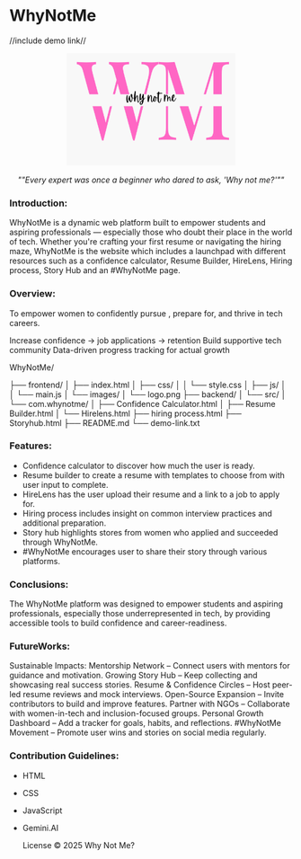 # WhyNotMe

//include demo link// 
                               
<p align="center">

  
  <img src="/wnm.png" alt="wnm" width="300" height="200"/>
</p>

<p align="center"><em>""Every expert was once a beginner who dared to ask, 'Why not me?'""</em></p>


### Introduction:
  
WhyNotMe is a dynamic web platform built to empower students and aspiring professionals — especially those who doubt their place in the world of tech. Whether you're crafting your first resume or navigating the hiring maze, WhyNotMe is the website which includes a launchpad with different resources such as a confidence calculator, Resume Builder, HireLens, Hiring process, Story Hub and
an #WhyNotMe page.

### Overview:
To empower women to confidently pursue , prepare for, and  thrive in tech careers.

Increase confidence → job applications → retention
Build supportive tech community
Data-driven progress tracking for actual growth

WhyNotMe/


├── frontend/
│   ├── index.html
│   ├── css/
│   │   └── style.css
│   ├── js/
│   │   └── main.js
│   └── images/
│       └── logo.png
├── backend/
│   └── src/
│       └── com.whynotme/
│           ├── Confidence Calculator.html
│           ├── Resume Builder.html
│           └── Hirelens.html
            ├── hiring process.html
            ├── Storyhub.html
├── README.md
└── demo-link.txt



### Features:
- Confidence calculator to discover how much the user is ready.
- Resume builder to create a resume with templates to choose from with user input to
  complete.
- HireLens has the user upload their resume and a link to a job to apply for.
- Hiring process includes insight on common interview practices and additional preparation.
- Story hub highlights stores from women who applied and succeeded through WhyNotMe.
- #WhyNotMe encourages user to share their story through various platforms.

### Conclusions:
The WhyNotMe platform was designed to empower students and aspiring professionals, especially those underrepresented in tech, by providing accessible tools to build confidence and career-readiness. 

### FutureWorks:
Sustainable Impacts:
Mentorship Network – Connect users with mentors for guidance and motivation.
Growing Story Hub – Keep collecting and showcasing real success stories.
Resume & Confidence Circles – Host peer-led resume reviews and mock interviews.
Open-Source Expansion – Invite contributors to build and improve features.
Partner with NGOs – Collaborate with women-in-tech and inclusion-focused groups.
Personal Growth Dashboard – Add a tracker for goals, habits, and reflections.
#WhyNotMe Movement – Promote user wins and stories on social media regularly.

### Contribution Guidelines:
- HTML
- CSS
- JavaScript
- Gemini.AI


  License © 2025 Why Not Me? 

